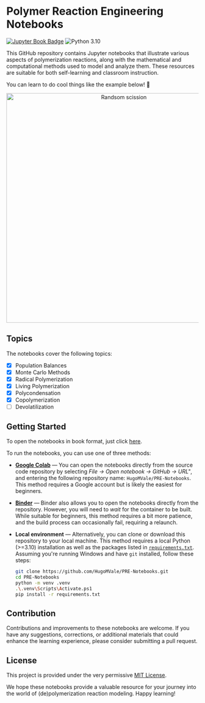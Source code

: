 # Polymer Reaction Engineering Notebooks

[![Jupyter Book Badge](https://jupyterbook.org/badge.svg)](https://hugomvale.github.io/PRE-Notebooks)
![Python 3.10](https://img.shields.io/badge/python-3.10-blue.svg)

This GitHub repository contains Jupyter notebooks that illustrate various aspects of polymerization reactions, along with the mathematical and computational methods used to model and analyze them. These resources are suitable for both self-learning and classroom instruction.

You can learn to do cool things like the example below! 🚀

<p align="center">
  <img src="notebooks/animation_PLP-SEC-10-pulses.gif" width="600" alt="Randsom scission">
</p>

## Topics

The notebooks cover the following topics:

* [x] Population Balances
* [x] Monte Carlo Methods
* [x] Radical Polymerization
* [x] Living Polymerization
* [x] Polycondensation
* [x] Copolymerization
* [ ] Devolatilization

## Getting Started

To open the notebooks in book format, just click [here](https://hugomvale.github.io/PRE-Notebooks).

To run the notebooks, you can use one of three methods:

* **[Google Colab](https://colab.research.google.com/)** — You can open the notebooks directly from the source code repository by selecting _File -> Open notebook -> GitHub -> URL"_, and entering the following repository name: `HugoMVale/PRE-Notebooks`. This method requires a Google account but is likely the easiest for beginners.

* **[Binder](https://mybinder.org/v2/gh/HugoMVale/PRE-Notebooks/HEAD?labpath=notebooks)** — Binder also allows you to open the notebooks directly from the repository. However, you will need to _wait_ for the container to be built. While suitable for beginners, this method requires a bit more patience, and the build process can occasionally fail, requiring a relaunch.

* **Local environment** — Alternatively, you can clone or download this repository to your local machine. This method requires a local Python (>=3.10) installation as well as the packages listed
in [`requirements.txt`](requirements.txt). Assuming you're running Windows and have `git` installed, follow these steps:

  ```sh
  git clone https://github.com/HugoMVale/PRE-Notebooks.git
  cd PRE-Notebooks
  python -m venv .venv
  .\.venv\Scripts\Activate.ps1
  pip install -r requirements.txt
  ```

## Contribution

Contributions and improvements to these notebooks are welcome. If you have any suggestions, corrections, or additional materials that could enhance the learning experience,
please consider submitting a pull request.

## License

This project is provided under the very permissive [MIT License](LICENSE).

We hope these notebooks provide a valuable resource for your journey into the world of (de)polymerization reaction modeling. Happy learning!
